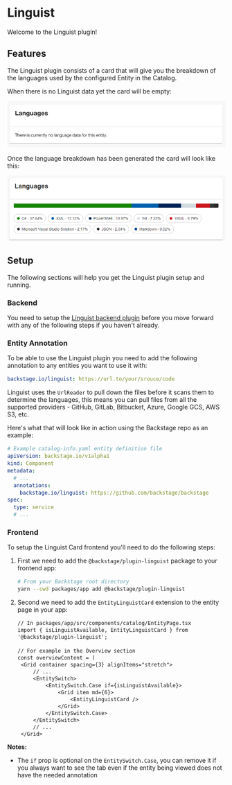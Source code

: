 # Linguist

Welcome to the Linguist plugin!

## Features

The Linguist plugin consists of a card that will give you the breakdown of the languages used by the configured Entity in the Catalog.

When there is no Linguist data yet the card will be empty:

![Example of empty Linguist card](./docs/linguist-no-data.png)

Once the language breakdown has been generated the card will look like this:

![Example of Linguist card without the refresh button](./docs/linguist-with-data.png)

## Setup

The following sections will help you get the Linguist plugin setup and running.

### Backend

You need to setup the [Linguist backend plugin](../linguist-backend/README.md) before you move forward with any of the following steps if you haven't already.

### Entity Annotation

To be able to use the Linguist plugin you need to add the following annotation to any entities you want to use it with:

```yaml
backstage.io/linguist: https://url.to/your/srouce/code
```

Linguist uses the `UrlReader` to pull down the files before it scans them to determine the languages, this means you can pull files from all the supported providers - GitHub, GitLab, Bitbucket, Azure, Google GCS, AWS S3, etc.

Here's what that will look like in action using the Backstage repo as an example:

```yaml
# Example catalog-info.yaml entity definition file
apiVersion: backstage.io/v1alpha1
kind: Component
metadata:
  # ...
  annotations:
    backstage.io/linguist: https://github.com/backstage/backstage
spec:
  type: service
  # ...
```

### Frontend

To setup the Linguist Card frontend you'll need to do the following steps:

1. First we need to add the `@backstage/plugin-linguist` package to your frontend app:

   ```sh
   # From your Backstage root directory
   yarn --cwd packages/app add @backstage/plugin-linguist
   ```

2. Second we need to add the `EntityLinguistCard` extension to the entity page in your app:

   ```tsx
   // In packages/app/src/components/catalog/EntityPage.tsx
   import { isLinguistAvailable, EntityLinguistCard } from '@backstage/plugin-linguist';

   // For example in the Overview section
   const overviewContent = (
    <Grid container spacing={3} alignItems="stretch">
        // ...
        <EntitySwitch>
            <EntitySwitch.Case if={isLinguistAvailable}>
                <Grid item md={6}>
                    <EntityLinguistCard />
                </Grid>
            </EntitySwitch.Case>
        </EntitySwitch>
        // ...
    </Grid>
   ```

**Notes:**

- The `if` prop is optional on the `EntitySwitch.Case`, you can remove it if you always want to see the tab even if the entity being viewed does not have the needed annotation
